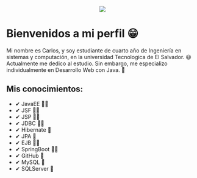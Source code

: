 <p align="center"> 
  <img src="https://i.pinimg.com/originals/0a/d1/d7/0ad1d7cef24a77e15099915897edb089.gif"/> 
</p>

# Bienvenidos a mi perfil 😁

Mi nombre es Carlos, y soy estudiante de cuarto año de Ingeniería en sistemas y computación, en la universidad Tecnologica de El Salvador. 😃
Actualmente me dedico al estudio. Sin embargo, me especializo individualmente en Desarrollo Web con Java. 🤠

## Mis conocimientos:

- ✔ JavaEE 🐱‍👤
- ✔ JSF 🐱‍👓
- ✔ JSP 🐱‍🚀
- ✔ JDBC 🐱‍🏍
- ✔ Hibernate 🦄
- ✔ JPA 🐲
- ✔ EJB 🐱‍💻
- ✔ SpringBoot 🐱‍🐉
- ✔ GitHub 👾
- ✔ MySQL 🦝
- ✔ SQLServer 👺


